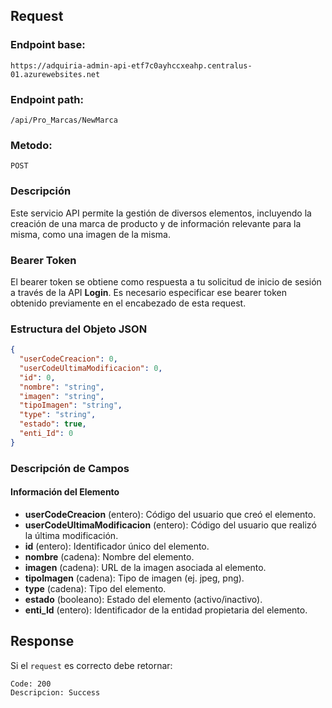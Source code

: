 
## Request

### Endpoint base:

```HTTP
https://adquiria-admin-api-etf7c0ayhccxeahp.centralus-01.azurewebsites.net
```

### Endpoint path:

```http
/api/Pro_Marcas/NewMarca
```

### Metodo:

```HTTP
POST
```


### Descripción

Este servicio API permite la gestión de diversos elementos, incluyendo la creación de una marca de producto y de información relevante para la misma, como una imagen de la misma.


### Bearer Token
El bearer token se obtiene como respuesta a tu solicitud de inicio de sesión a través de la API **Login**. Es necesario especificar ese bearer token obtenido previamente en el encabezado de esta request.

### Estructura del Objeto JSON

```json
{
  "userCodeCreacion": 0,
  "userCodeUltimaModificacion": 0,
  "id": 0,
  "nombre": "string",
  "imagen": "string",
  "tipoImagen": "string",
  "type": "string",
  "estado": true,
  "enti_Id": 0
}
```

### Descripción de Campos

#### Información del Elemento

- **userCodeCreacion** (entero): Código del usuario que creó el elemento.
- **userCodeUltimaModificacion** (entero): Código del usuario que realizó la última modificación.
- **id** (entero): Identificador único del elemento.
- **nombre** (cadena): Nombre del elemento.
- **imagen** (cadena): URL de la imagen asociada al elemento.
- **tipoImagen** (cadena): Tipo de imagen (ej. jpeg, png).
- **type** (cadena): Tipo del elemento.
- **estado** (booleano): Estado del elemento (activo/inactivo).
- **enti_Id** (entero): Identificador de la entidad propietaria del elemento.

## Response
Si el `request` es correcto debe retornar:

```
Code: 200
Descripcion: Success
```

